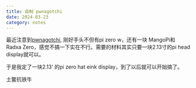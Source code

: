 ```yaml
---
title: 自制 pwnagotchi
date: 2024-03-23
category: notes
---
```


最近注意到[pwnagotchi](https://pwnagotchi.ai/), 刚好手头不但有pi zero w，还有一块 MangoPi和 Radxa Zero，感觉不搞一下实在不行。需要的材料其实只要一块2.13寸的pi head display就可以。

于是我定了一块2.13‘ 的pi zero hat eink display，到了以后就可以开始搞了。

土鳖抗铁牛
